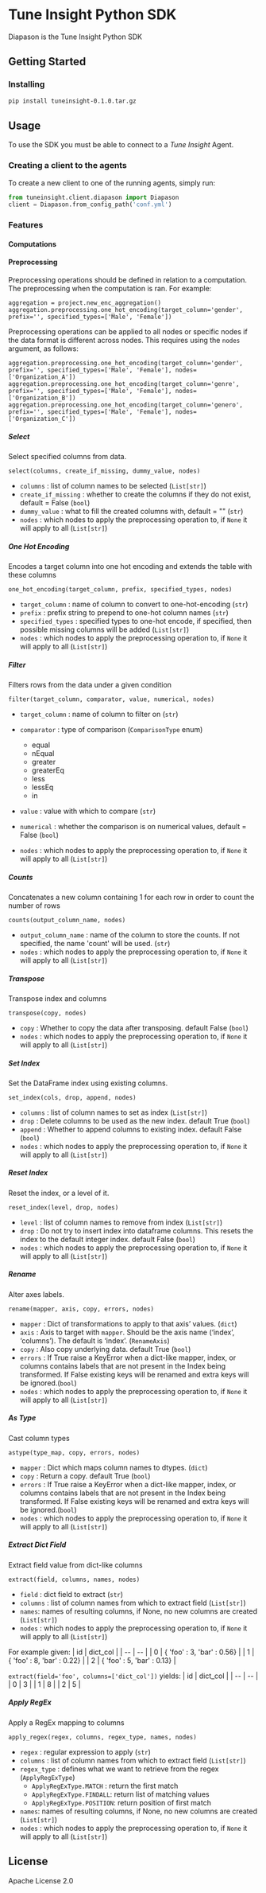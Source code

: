 # Tune Insight Python SDK

Diapason is the Tune Insight Python SDK

## Getting Started

### Installing

```bash
pip install tuneinsight-0.1.0.tar.gz
```

## Usage

To use the SDK you must be able to connect to a *Tune Insight* Agent.


### Creating a client to the agents

To create a new client to one of the running agents, simply run:
```python
from tuneinsight.client.diapason import Diapason
client = Diapason.from_config_path('conf.yml')
```

### Features
#### Computations
#### Preprocessing
Preprocessing operations should be defined in relation to a computation. The preprocessing when the computation is ran.
For example:
```
aggregation = project.new_enc_aggregation()
aggregation.preprocessing.one_hot_encoding(target_column='gender', prefix='', specified_types=['Male', 'Female'])
```

Preprocessing operations can be applied to all nodes or specific nodes if the data format is different across nodes. This requires using the `nodes` argument, as follows:
```
aggregation.preprocessing.one_hot_encoding(target_column='gender', prefix='', specified_types=['Male', 'Female'], nodes=['Organization_A'])
aggregation.preprocessing.one_hot_encoding(target_column='genre', prefix='', specified_types=['Male', 'Female'], nodes=['Organization_B'])
aggregation.preprocessing.one_hot_encoding(target_column='genero', prefix='', specified_types=['Male', 'Female'], nodes=['Organization_C'])
```

##### Select
Select specified columns from data.
```
select(columns, create_if_missing, dummy_value, nodes)
```
* `columns` : list of column names to be selected (`List[str]`)
* `create_if_missing` : whether to create the columns if they do not exist, default = False (`bool`)
* `dummy_value` : what to fill the created columns with, default = "" (`str`)
* `nodes` : which nodes to apply the preprocessing operation to, if `None` it will apply to all (`List[str]`)

##### One Hot Encoding
Encodes a target column into one hot encoding and extends the table with these columns
```
one_hot_encoding(target_column, prefix, specified_types, nodes)
```
* `target_column` : name of column to convert to one-hot-encoding (`str`)
* `prefix` : prefix string to prepend to one-hot column names (`str`)
* `specified_types` : specified types to one-hot encode, if specified, then possible missing columns will be added (`List[str]`)
* `nodes` : which nodes to apply the preprocessing operation to, if `None` it will apply to all (`List[str]`)

##### Filter
Filters rows from the data under a given condition
```
filter(target_column, comparator, value, numerical, nodes)
```
* `target_column` : name of column to filter on (`str`)
* `comparator` : type of comparison (`ComparisonType` enum)

	* equal
	* nEqual
	* greater
	* greaterEq
	* less
	* lessEq
	* in

* `value` : value with which to compare (`str`)
* `numerical` : whether the comparison is on numerical values, default = False (`bool`)
* `nodes` : which nodes to apply the preprocessing operation to, if `None` it will apply to all (`List[str]`)

##### Counts
Concatenates a new column containing 1 for each row in order to count the number of rows
```
counts(output_column_name, nodes)
```
* `output_column_name` : name of the column to store the counts. If not specified, the name 'count' will be used. (`str`)
* `nodes` : which nodes to apply the preprocessing operation to, if `None` it will apply to all (`List[str]`)

##### Transpose
Transpose index and columns
```
transpose(copy, nodes)
```
* `copy` : Whether to copy the data after transposing. default False (`bool`)
* `nodes` : which nodes to apply the preprocessing operation to, if `None` it will apply to all (`List[str]`)

##### Set Index
Set the DataFrame index using existing columns.
```
set_index(cols, drop, append, nodes)
```
* `columns` : list of column names to set as index (`List[str]`)
* `drop` : Delete columns to be used as the new index. default True (`bool`)
* `append` : Whether to append columns to existing index. default False (`bool`)
* `nodes` : which nodes to apply the preprocessing operation to, if `None` it will apply to all (`List[str]`)

##### Reset Index
Reset the index, or a level of it.
```
reset_index(level, drop, nodes)
```
* `level` : list of column names to remove from index (`List[str]`)
* `drop` : Do not try to insert index into dataframe columns. This resets the index to the default integer index. default False (`bool`)
* `nodes` : which nodes to apply the preprocessing operation to, if `None` it will apply to all (`List[str]`)

##### Rename
Alter axes labels.
```
rename(mapper, axis, copy, errors, nodes)
```
* `mapper` : Dict of transformations to apply to that axis’ values. (`dict`)
* `axis` : Axis to target with `mapper`. Should be the axis name (‘index’, ‘columns’). The default is ‘index’. (`RenameAxis`)
* `copy` : Also copy underlying data. default True (`bool`)
* `errors` : If True raise a KeyError when a dict-like mapper, index, or columns contains labels that are not present in the Index being transformed. If False existing keys will be renamed and extra keys will be ignored.(`bool`)
* `nodes` : which nodes to apply the preprocessing operation to, if `None` it will apply to all (`List[str]`)

##### As Type
Cast column types
```
astype(type_map, copy, errors, nodes)
```
* `mapper` : Dict which maps column names to dtypes. (`dict`)
* `copy` : Return a copy. default True (`bool`)
* `errors` : If True raise a KeyError when a dict-like mapper, index, or columns contains labels that are not present in the Index being transformed. If False existing keys will be renamed and extra keys will be ignored.(`bool`)
* `nodes` : which nodes to apply the preprocessing operation to, if `None` it will apply to all (`List[str]`)

##### Extract Dict Field
Extract field value from dict-like columns
```
extract(field, columns, names, nodes)
```
* `field` : dict field to extract (`str`)
* `columns` : list of column names from which to extract field (`List[str]`)
* `names`: names of resulting columns, if None, no new columns are created (`List[str]`)
* `nodes` : which nodes to apply the preprocessing operation to, if `None` it will apply to all (`List[str]`)

For example given:
 | id | dict_col |
 | -- | -- |
 | 0 | { 'foo' : 3, 'bar' : 0.56} |
 | 1 | { 'foo' : 8, 'bar' : 0.22} |
 | 2 | { 'foo' : 5, 'bar' : 0.13} |

`extract(field='foo', columns=['dict_col'])` yields:
 | id | dict_col |
 | -- | -- |
 | 0 | 3 |
 | 1 | 8 |
 | 2 | 5 |

##### Apply RegEx
Apply a RegEx mapping to columns
```
apply_regex(regex, columns, regex_type, names, nodes)
```
* `regex` : regular expression to apply (`str`)
* `columns` : list of column names from which to extract field (`List[str]`)
* `regex_type` : defines what we want to retrieve from the regex (`ApplyRegExType`)
	* `ApplyRegExType.MATCH` : return the first match
	* `ApplyRegExType.FINDALL`: return list of matching values
	* `ApplyRegExType.POSITION`: return position of first match
* `names`: names of resulting columns, if None, no new columns are created (`List[str]`)
* `nodes` : which nodes to apply the preprocessing operation to, if `None` it will apply to all (`List[str]`)


## License
Apache License 2.0